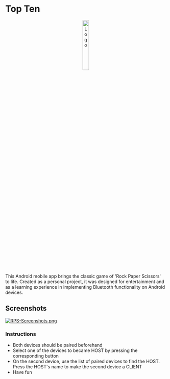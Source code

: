 # Top Ten
<div align="center" height="40px">

 <img align="center" alt="Logo" width="20%" src="./app/src/main/res/drawable/rps.png"/>
 <p align="left">
   This Android mobile app brings the classic game of 'Rock Paper Scissors' to life. Created as a personal project, it was designed for entertainment and as a       learning experience in implementing Bluetooth functionality on Android devices.
 </p> 
</div>

## Screenshots

[![RPS-Screenshots.png](https://i.postimg.cc/vZKhD13j/RPS-Screenshots.png)](https://postimg.cc/DSqLMzVd)

### Instructions

- Both devices should be paired beforehand
- Select one of the devices to became HOST by pressing the corresponding button 
- On the second device, use the list of paired devices to find the HOST. Press the HOST's name to make the second device a CLIENT
- Have fun
